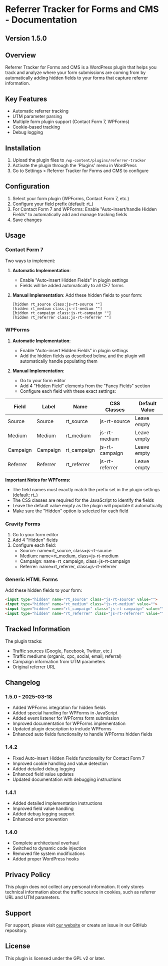# Referrer Tracker for Forms and CMS - Documentation

## Version 1.5.0

## Overview

Referrer Tracker for Forms and CMS is a WordPress plugin that helps you track and analyze where your form submissions are coming from by automatically adding hidden fields to your forms that capture referrer information.

## Key Features

* Automatic referrer tracking
* UTM parameter parsing
* Multiple form plugin support (Contact Form 7, WPForms)
* Cookie-based tracking
* Debug logging

## Installation

1. Upload the plugin files to `/wp-content/plugins/referrer-tracker`
2. Activate the plugin through the 'Plugins' menu in WordPress
3. Go to Settings > Referrer Tracker for Forms and CMS to configure

## Configuration

1. Select your form plugin (WPForms, Contact Form 7, etc.)
2. Configure your field prefix (default: rt_)
3. For Contact Form 7 and WPForms: Enable "Auto-insert/handle Hidden Fields" to automatically add and manage tracking fields
4. Save changes

## Usage

### Contact Form 7

Two ways to implement:

1. **Automatic Implementation**:
   * Enable "Auto-insert Hidden Fields" in plugin settings
   * Fields will be added automatically to all CF7 forms

2. **Manual Implementation**:
   Add these hidden fields to your form:
   ```
   [hidden rt_source class:js-rt-source ""]
   [hidden rt_medium class:js-rt-medium ""]
   [hidden rt_campaign class:js-rt-campaign ""]
   [hidden rt_referrer class:js-rt-referrer ""]
   ```

### WPForms

1. **Automatic Implementation**:
   * Enable "Auto-insert Hidden Fields" in plugin settings
   * Add the hidden fields as described below, and the plugin will automatically handle populating them

2. **Manual Implementation**:
   * Go to your form editor
   * Add 4 "Hidden Field" elements from the "Fancy Fields" section
   * Configure each field with these exact settings:

| Field | Label | Name | CSS Classes | Default Value |
|-------|-------|------|------------|---------------|
| Source | Source | rt_source | js-rt-source | Leave empty |
| Medium | Medium | rt_medium | js-rt-medium | Leave empty |
| Campaign | Campaign | rt_campaign | js-rt-campaign | Leave empty |
| Referrer | Referrer | rt_referrer | js-rt-referrer | Leave empty |

**Important Notes for WPForms:**
- The field names must exactly match the prefix set in the plugin settings (default: rt_)
- The CSS classes are required for the JavaScript to identify the fields
- Leave the default value empty as the plugin will populate it automatically
- Make sure the "Hidden" option is selected for each field

### Gravity Forms

1. Go to your form editor
2. Add 4 "Hidden" fields
3. Configure each field:
   * Source: name=rt_source, class=js-rt-source
   * Medium: name=rt_medium, class=js-rt-medium
   * Campaign: name=rt_campaign, class=js-rt-campaign
   * Referrer: name=rt_referrer, class=js-rt-referrer

### Generic HTML Forms

Add these hidden fields to your form:
```html
<input type="hidden" name="rt_source" class="js-rt-source" value="">
<input type="hidden" name="rt_medium" class="js-rt-medium" value="">
<input type="hidden" name="rt_campaign" class="js-rt-campaign" value="">
<input type="hidden" name="rt_referrer" class="js-rt-referrer" value="">
```

## Tracked Information

The plugin tracks:
* Traffic sources (Google, Facebook, Twitter, etc.)
* Traffic mediums (organic, cpc, social, email, referral)
* Campaign information from UTM parameters
* Original referrer URL

## Changelog

### 1.5.0 - 2025-03-18
* Added WPForms integration for hidden fields
* Added special handling for WPForms in JavaScript
* Added event listener for WPForms form submission
* Improved documentation for WPForms implementation
* Updated plugin description to include WPForms
* Enhanced auto fields functionality to handle WPForms hidden fields

### 1.4.2
* Fixed Auto-insert Hidden Fields functionality for Contact Form 7
* Improved cookie handling and value detection
* Added detailed debug logging
* Enhanced field value updates
* Updated documentation with debugging instructions

### 1.4.1
* Added detailed implementation instructions
* Improved field value handling
* Added debug logging support
* Enhanced error prevention

### 1.4.0
* Complete architectural overhaul
* Switched to dynamic code injection
* Removed file system modifications
* Added proper WordPress hooks

## Privacy Policy

This plugin does not collect any personal information. It only stores technical information about the traffic source in cookies, such as referrer URL and UTM parameters.

## Support

For support, please visit [our website](https://www.webmanagerservice.es) or create an issue in our GitHub repository.

## License

This plugin is licensed under the GPL v2 or later.
